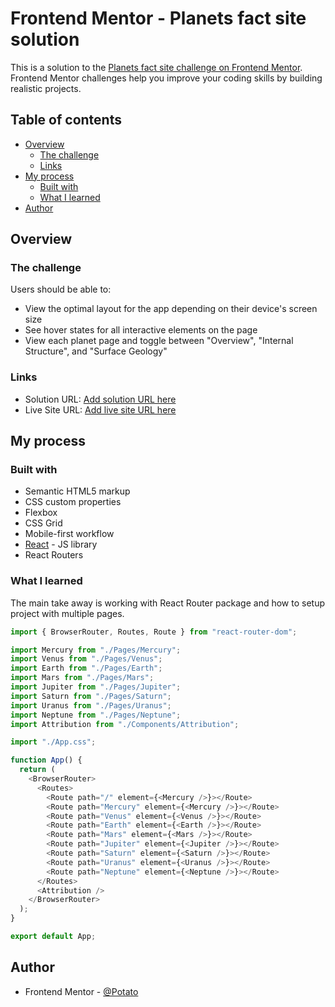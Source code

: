 # Frontend Mentor - Planets fact site solution

This is a solution to the [Planets fact site challenge on Frontend Mentor](https://www.frontendmentor.io/challenges/planets-fact-site-gazqN8w_f). Frontend Mentor challenges help you improve your coding skills by building realistic projects.

## Table of contents

- [Overview](#overview)
  - [The challenge](#the-challenge)
  - [Links](#links)
- [My process](#my-process)
  - [Built with](#built-with)
  - [What I learned](#what-i-learned)
- [Author](#author)

## Overview

### The challenge

Users should be able to:

- View the optimal layout for the app depending on their device's screen size
- See hover states for all interactive elements on the page
- View each planet page and toggle between "Overview", "Internal Structure", and "Surface Geology"

### Links

- Solution URL: [Add solution URL here](https://your-solution-url.com)
- Live Site URL: [Add live site URL here](https://your-live-site-url.com)

## My process

### Built with

- Semantic HTML5 markup
- CSS custom properties
- Flexbox
- CSS Grid
- Mobile-first workflow
- [React](https://reactjs.org/) - JS library
- React Routers

### What I learned

The main take away is working with React Router package and how to setup project with multiple pages.

```js
import { BrowserRouter, Routes, Route } from "react-router-dom";

import Mercury from "./Pages/Mercury";
import Venus from "./Pages/Venus";
import Earth from "./Pages/Earth";
import Mars from "./Pages/Mars";
import Jupiter from "./Pages/Jupiter";
import Saturn from "./Pages/Saturn";
import Uranus from "./Pages/Uranus";
import Neptune from "./Pages/Neptune";
import Attribution from "./Components/Attribution";

import "./App.css";

function App() {
  return (
    <BrowserRouter>
      <Routes>
        <Route path="/" element={<Mercury />}></Route>
        <Route path="Mercury" element={<Mercury />}></Route>
        <Route path="Venus" element={<Venus />}></Route>
        <Route path="Earth" element={<Earth />}></Route>
        <Route path="Mars" element={<Mars />}></Route>
        <Route path="Jupiter" element={<Jupiter />}></Route>
        <Route path="Saturn" element={<Saturn />}></Route>
        <Route path="Uranus" element={<Uranus />}></Route>
        <Route path="Neptune" element={<Neptune />}></Route>
      </Routes>
      <Attribution />
    </BrowserRouter>
  );
}

export default App;
```

## Author

- Frontend Mentor - [@Potato](https://www.frontendmentor.io/profile/TomasScerbak)

